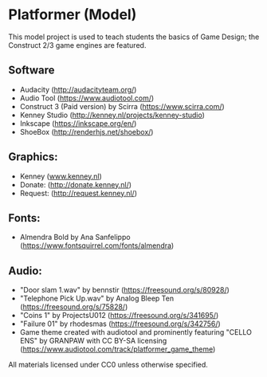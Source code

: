 # Platformer (Model)
This model project is used to teach students the basics of Game Design; the Construct 2/3 game engines are featured.
## Software 
- Audacity (http://audacityteam.org/) 
- Audio Tool (https://www.audiotool.com/)
- Construct 3 (Paid version) by Scirra (https://www.scirra.com/)
- Kenney Studio (http://kenney.nl/projects/kenney-studio)
- Inkscape (https://inkscape.org/en/)
- ShoeBox (http://renderhjs.net/shoebox/)       
## Graphics:
- Kenney (www.kenney.nl)
- Donate: (http://donate.kenney.nl/)
- Request: (http://request.kenney.nl/)
## Fonts: 
- Almendra Bold by Ana Sanfelippo (https://www.fontsquirrel.com/fonts/almendra)
## Audio:
- "Door slam 1.wav" by bennstir (https://freesound.org/s/80928/)
- "Telephone Pick Up.wav" by Analog Bleep Ten (https://freesound.org/s/75828/)
- "Coins 1" by ProjectsU012 (https://freesound.org/s/341695/)
- "Failure 01" by rhodesmas (https://freesound.org/s/342756/)
- Game theme created with audiotool and prominently featuring "CELLO ENS" by GRANPAW with CC BY-SA licensing (https://www.audiotool.com/track/platformer_game_theme)

All materials licensed under CC0 unless otherwise specified.
